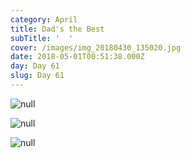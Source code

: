 ```yaml
---
category: April
title: Dad's the Best
subTitle: '  '
cover: /images/img_20180430_135020.jpg
date: 2018-05-01T00:51:38.000Z
day: Day 61
slug: Day 61
---
```

![null](/images/img_20180430_135020.jpg)

![null](/images/img_20180430_124930.jpg)

![null](/images/img_20180430_154305.jpg)
